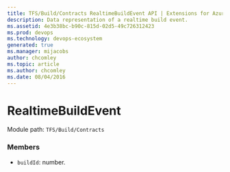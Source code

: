 ```yaml
---
title: TFS/Build/Contracts RealtimeBuildEvent API | Extensions for Azure DevOps Services
description: Data representation of a realtime build event.
ms.assetid: 4e3b38bc-b90c-815d-02d5-49c726312423
ms.prod: devops
ms.technology: devops-ecosystem
generated: true
ms.manager: mijacobs
author: chcomley
ms.topic: article
ms.author: chcomley
ms.date: 08/04/2016
---
```


# RealtimeBuildEvent

Module path: `TFS/Build/Contracts`


### Members

* `buildId`: number. 

